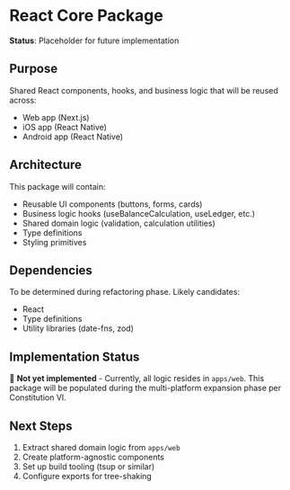 # React Core Package

**Status**: Placeholder for future implementation

## Purpose
Shared React components, hooks, and business logic that will be reused across:
- Web app (Next.js)
- iOS app (React Native)
- Android app (React Native)

## Architecture
This package will contain:
- Reusable UI components (buttons, forms, cards)
- Business logic hooks (useBalanceCalculation, useLedger, etc.)
- Shared domain logic (validation, calculation utilities)
- Type definitions
- Styling primitives

## Dependencies
To be determined during refactoring phase. Likely candidates:
- React
- Type definitions
- Utility libraries (date-fns, zod)

## Implementation Status
🚧 **Not yet implemented** - Currently, all logic resides in `apps/web`.
This package will be populated during the multi-platform expansion phase per Constitution VI.

## Next Steps
1. Extract shared domain logic from `apps/web`
2. Create platform-agnostic components
3. Set up build tooling (tsup or similar)
4. Configure exports for tree-shaking

